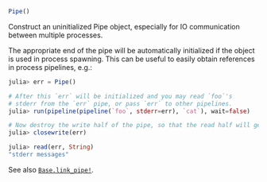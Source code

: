 ```julia
Pipe()
```

Construct an uninitialized Pipe object, especially for IO communication between multiple processes.

The appropriate end of the pipe will be automatically initialized if the object is used in process spawning. This can be useful to easily obtain references in process pipelines, e.g.:

```julia
julia> err = Pipe()

# After this `err` will be initialized and you may read `foo`'s
# stderr from the `err` pipe, or pass `err` to other pipelines.
julia> run(pipeline(pipeline(`foo`, stderr=err), `cat`), wait=false)

# Now destroy the write half of the pipe, so that the read half will get EOF
julia> closewrite(err)

julia> read(err, String)
"stderr messages"
```

See also [`Base.link_pipe!`](@ref).
